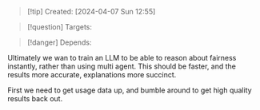 
>[!tip] Created: [2024-04-07 Sun 12:55]

>[!question] Targets: 

>[!danger] Depends: 

Ultimately we wan to train an LLM to be able to reason about fairness instantly, rather than using multi agent.  This should be faster, and the results more accurate, explanations more succinct.

First we need to get usage data up, and bumble around to get high quality results back out.